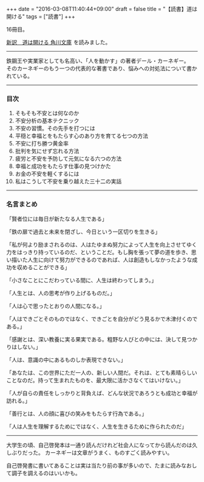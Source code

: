 +++
date = "2016-03-08T11:40:44+09:00"
draft = false
title = "【読書】道は開ける"
tags = ["読書"]
+++

16冊目。

<a  href="http://www.amazon.co.jp/gp/product/B00Q9NQ8NA/ref=as_li_qf_sp_asin_tl?ie=UTF8&camp=247&creative=1211&creativeASIN=B00Q9NQ8NA&linkCode=as2&tag=kotazi-22">新訳　道は開ける 角川文庫</a><img src="http://ir-jp.amazon-adsystem.com/e/ir?t=kotazi-22&l=as2&o=9&a=B00Q9NQ8NA" width="1" height="1" border="0" alt="" style="border:none !important; margin:0px !important;" />
を読みました。

<hr>

鉄鋼王や実業家としても名高い、「人を動かす」の著者デール・カーネギー。  
そのカーネギーのもう一つの代表的な著書であり、悩みへの対処法について書かれている。

<hr>

### 目次

1. そもそも不安とは何なのか
2. 不安分析の基本テクニック
3. 不安の習慣。その先手を打つには
4. 平穏と幸福とをもたらす心のあり方を育てる七つの方法
5. 不安に打ち勝つ黄金率
6. 批判を気にせず忘れる方法
7. 疲労と不安を予防して元気になる六つの方法
8. 幸福と成功をもたらす仕事の見つけかた
9. お金の不安を軽くするには
10. 私はこうして不安を乗り越えた三十二の実話

<hr>

### 名言まとめ

「賢者位には毎日が新たなる人生である」

「鉄の扉で過去と未来を閉ざし、今日という一区切りを生きる」

「私が何より励まされるのは、人はたゆまぬ努力によって人生を向上させてゆく力をはっきり持っているのだ、ということだ。もし胸を張って夢の道を歩き、思い描いた人生に向けて努力ができるのであれば、人は創造もしなかったような成功を収めることができる」

「小さなことにこだわっている間に、人生は終わってしまう。」

「人生とは、人の思考が作り上げるものだ。」

「人は心で思ったとおりの人間になる。」

「人はできごとそのものではなく、できごとを自分がどう見るかで木津付くのである。」

「感謝とは、深い教養に実る果実である。粗野な人びとの中には、決して見つかりはしない。」

「人は、意識の中にあるものしか表現できない。」

「あなたは、この世界にただ一人の、新しい人間だ。それは、とても素晴らしいことなのだ。持って生まれたものを、最大限に活かさなくてはいけない。」

「人が自らの責任をしっかりと背負えば、どんな状況であろうとも成功と幸福が訪れる。」

「善行とは、人の顔に喜びの笑みをもたらす行為である。」

「人は人生を理解するためにではなく、人生を生きるために作られたのだ」

<hr>

大学生の頃、自己啓発本は一通り読んだけれど社会人になってから読んだのは久しぶりだった。
カーネギーは文章がうまく、ものすごく読みやすい。

自己啓発書に書いてあることは実は当たり前の事が多いので、たまに読みなおして調子を調えるのはいいかも。
